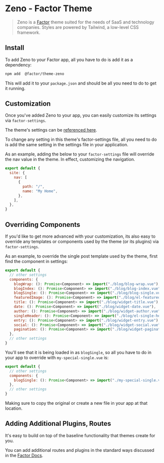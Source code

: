# Zeno - Factor Theme

> Zeno is a [Factor](https://factor.dev/) theme suited for the needs of SaaS and technology companies. Styles are powered by Tailwind, a low-level CSS framework.

## Install

To add Zeno to your Factor app, all you have to do is add it as a dependency:

```bash
npm add  @factor/theme-zeno
```

This will add it to your `package.json` and should be all you need to do to get it running.

## Customization

Once you've added Zeno to your app, you can easily customize its settings via `factor-settings`.

The theme's settings can be [referenced here](https://github.com/fiction-com/factor/blob/development/%40themes/theme-zeno/src/factor-settings.ts).

To change any setting in this theme's factor-settings file, all you need to do is add the same setting in the settings file in your application.

As an example, adding the below to your `factor-settings` file will override the nav value in the theme. In effect, customizing the navigation.

```js
export default {
  site: {
    nav: [
      {
        path: "/",
        name: "My Home",
      },
    ],
  },
}
```

## Overriding Components

If you'd like to get more advanced with your customization, its also easy to override any templates or components used by the theme (or its plugins) via `factor-settings`.

As an example, to override the single post template used by the theme, first find the component in settings:

```js
export default {
  // other settings
  components: {
    blogWrap: (): Promise<Component> => import("./blog/blog-wrap.vue"),
    blogIndex: (): Promise<Component> => import("./blog/blog-index.vue"),
    blogSingle: (): Promise<Component> => import("./blog/blog-single.vue"),
    featuredImage: (): Promise<Component> => import("./blog/el-featured-image.vue"),
    title: (): Promise<Component> => import("./blog/widget-title.vue"),
    date: (): Promise<Component> => import("./blog/widget-date.vue"),
    author: (): Promise<Component> => import("./blog/widget-author.vue"),
    singleHeader: (): Promise<Component> => import("./blog/el-single-header.vue"),
    entry: (): Promise<Component> => import("./blog/widget-entry.vue"),
    social: (): Promise<Component> => import("./blog/widget-social.vue"),
    pagination: (): Promise<Component> => import("./blog/widget-pagination.vue"),
  },
  // other settings
}
```

You'll see that it is being loaded in as `blogSingle`, so all you have to do in your app to override with `my-special-single.vue` is:

```js
export default {
  // other settings
  components: {
    blogSingle: (): Promise<Component> => import("./my-special-single.vue"),
  },
  // other settings
}
```

Making sure to copy the original or create a new file in your app at that location.

## Adding Additional Plugins, Routes

It's easy to build on top of the baseline functionality that themes create for you.

You can add additional routes and plugins in the standard ways discussed in the [Factor Docs](https://factor.dev/docs).
